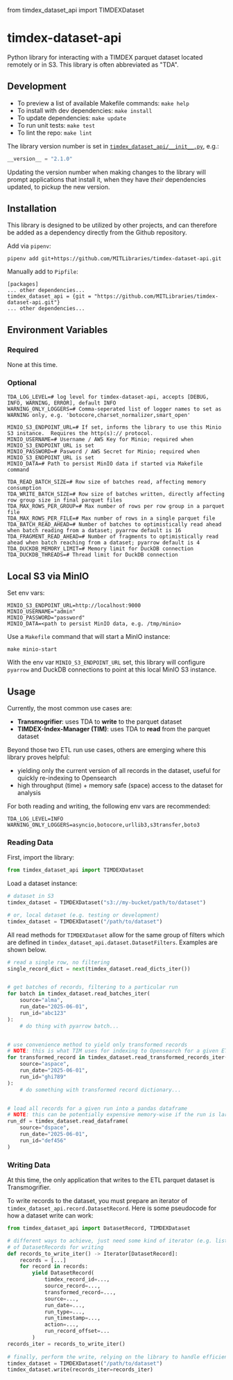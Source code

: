 from timdex_dataset_api import TIMDEXDataset

# timdex-dataset-api
Python library for interacting with a TIMDEX parquet dataset located remotely or in S3.  This library is often abbreviated as "TDA".

## Development

- To preview a list of available Makefile commands: `make help`
- To install with dev dependencies: `make install`
- To update dependencies: `make update`
- To run unit tests: `make test`
- To lint the repo: `make lint`

The library version number is set in [`timdex_dataset_api/__init__.py`](timdex_dataset_api/__init__.py), e.g.:
```python
__version__ = "2.1.0"
```

Updating the version number when making changes to the library will prompt applications that install it, when they have _their_ dependencies updated, to pickup the new version.

## Installation

This library is designed to be utilized by other projects, and can therefore be added as a dependency directly from the Github repository.

Add via `pipenv`:
```shell
pipenv add git+https://github.com/MITLibraries/timdex-dataset-api.git
```

Manually add to `Pipfile`:
```
[packages]
... other dependencies...
timdex_dataset_api = {git = "https://github.com/MITLibraries/timdex-dataset-api.git"}
... other dependencies...
```

## Environment Variables

### Required

None at this time.

### Optional
```shell
TDA_LOG_LEVEL=# log level for timdex-dataset-api, accepts [DEBUG, INFO, WARNING, ERROR], default INFO
WARNING_ONLY_LOGGERS=# Comma-seperated list of logger names to set as WARNING only, e.g. 'botocore,charset_normalizer,smart_open'

MINIO_S3_ENDPOINT_URL=# If set, informs the library to use this Minio S3 instance.  Requires the http(s):// protocol. 
MINIO_USERNAME=# Username / AWS Key for Minio; required when MINIO_S3_ENDPOINT_URL is set
MINIO_PASSWORD=# Pasword / AWS Secret for Minio; required when MINIO_S3_ENDPOINT_URL is set
MINIO_DATA=# Path to persist MinIO data if started via Makefile command

TDA_READ_BATCH_SIZE=# Row size of batches read, affecting memory consumption
TDA_WRITE_BATCH_SIZE=# Row size of batches written, directly affecting row group size in final parquet files
TDA_MAX_ROWS_PER_GROUP=# Max number of rows per row group in a parquet file
TDA_MAX_ROWS_PER_FILE=# Max number of rows in a single parquet file
TDA_BATCH_READ_AHEAD=# Number of batches to optimistically read ahead when batch reading from a dataset; pyarrow default is 16
TDA_FRAGMENT_READ_AHEAD=# Number of fragments to optimistically read ahead when batch reaching from a dataset; pyarrow default is 4
TDA_DUCKDB_MEMORY_LIMIT=# Memory limit for DuckDB connection
TDA_DUCKDB_THREADS=# Thread limit for DuckDB connection
```

## Local S3 via MinIO

Set env vars:
```shell
MINIO_S3_ENDPOINT_URL=http://localhost:9000
MINIO_USERNAME="admin"
MINIO_PASSWORD="password"
MINIO_DATA=<path to persist MinIO data, e.g. /tmp/minio>
```

Use a `Makefile` command that will start a MinIO instance:

```shell
make minio-start
```

With the env var `MINIO_S3_ENDPOINT_URL` set, this library will configure `pyarrow` and DuckDB connections to point at this local MinIO S3 instance.

## Usage

Currently, the most common use cases are:
  * **Transmogrifier**: uses TDA to **write** to the parquet dataset
  * **TIMDEX-Index-Manager (TIM)**: uses TDA to **read** from the parquet dataset

Beyond those two ETL run use cases, others are emerging where this library proves helpful:

  * yielding only the current version of all records in the dataset, useful for quickly re-indexing to Opensearch
  * high throughput (time) + memory safe (space) access to the dataset for analysis

For both reading and writing, the following env vars are recommended:
```shell
TDA_LOG_LEVEL=INFO
WARNING_ONLY_LOGGERS=asyncio,botocore,urllib3,s3transfer,boto3
```

### Reading Data

First, import the library:
```python
from timdex_dataset_api import TIMDEXDataset
```

Load a dataset instance:
```python
# dataset in S3
timdex_dataset = TIMDEXDataset("s3://my-bucket/path/to/dataset")

# or, local dataset (e.g. testing or development)
timdex_dataset = TIMDEXDataset("/path/to/dataset")
```

All read methods for `TIMDEXDataset` allow for the same group of filters which are defined in `timdex_dataset_api.dataset.DatasetFilters`.  Examples are shown below.

```python
# read a single row, no filtering
single_record_dict = next(timdex_dataset.read_dicts_iter())


# get batches of records, filtering to a particular run
for batch in timdex_dataset.read_batches_iter(
    source="alma",
    run_date="2025-06-01",
    run_id="abc123"
):
    # do thing with pyarrow batch...


# use convenience method to yield only transformed records
# NOTE: this is what TIM uses for indexing to Opensearch for a given ETL run
for transformed_record in timdex_dataset.read_transformed_records_iter(
    source="aspace",
    run_date="2025-06-01",
    run_id="ghi789"
):
    # do something with transformed record dictionary...


# load all records for a given run into a pandas dataframe
# NOTE: this can be potentially expensive memory-wise if the run is large
run_df = timdex_dataset.read_dataframe(
    source="dspace",
    run_date="2025-06-01",
    run_id="def456"
)
```

### Writing Data

At this time, the only application that writes to the ETL parquet dataset is Transmogrifier.

To write records to the dataset, you must prepare an iterator of `timdex_dataset_api.record.DatasetRecord`.  Here is some pseudocode for how a dataset write can work:

```python
from timdex_dataset_api import DatasetRecord, TIMDEXDataset

# different ways to achieve, just need some kind of iterator (e.g. list, generator, etc.)
# of DatasetRecords for writing
def records_to_write_iter() -> Iterator[DatasetRecord]:	
    records = [...]		
	for record in records:
        yield DatasetRecord(
            timdex_record_id=...,
            source_record=...,
            transformed_record=...,
            source=...,
            run_date=...,
            run_type=...,
            run_timestamp=...,
            action=...,
            run_record_offset=...			
        )
records_iter = records_to_write_iter()
    
# finally, perform the write, relying on the library to handle efficient batching
timdex_dataset = TIMDEXDataset("/path/to/dataset")
timdex_dataset.write(records_iter=records_iter)
```